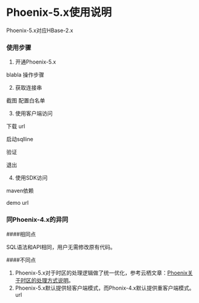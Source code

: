 # Phoenix-5.x使用说明

Phoenix-5.x对应HBase-2.x

### 使用步骤

1. 开通Phoenix-5.x

  blabla 操作步骤

2. 获取连接串

  截图
  配置白名单

3. 使用客户端访问

  下载
  url

  启动sqlline

  验证

  退出

4. 使用SDK访问

  maven依赖

  demo url

### 同Phoenix-4.x的异同

####相同点

SQL语法和API相同，用户无需修改原有代码。

####不同点

1. Phoenix-5.x对于时区的处理逻辑做了统一优化，参考云栖文章：[Phoenix关于时区的处理方式说明](https://yq.aliyun.com/articles/684390)。
2. Phoenix-5.x默认提供轻客户端模式，而Phonix-4.x默认提供重客户端模式。url